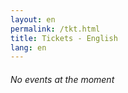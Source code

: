 ```yaml
---
layout: en
permalink: /tkt.html
title: Tickets - English
lang: en
---
```


###### No events at the moment
